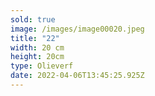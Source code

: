 ```yaml
---
sold: true
image: /images/image00020.jpeg
title: "22"
width: 20 cm
height: 20cm
type: Olieverf
date: 2022-04-06T13:45:25.925Z
---
```

